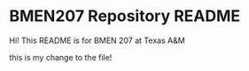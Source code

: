 # BMEN207 Repository README
Hi!
This README is for BMEN 207 at Texas A&M

this is my change to the file!